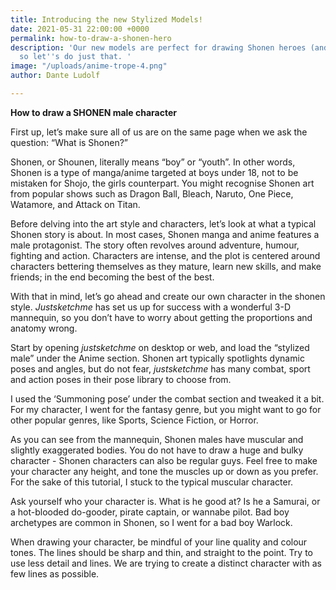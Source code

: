 ```yaml
---
title: Introducing the new Stylized Models!
date: 2021-05-31 22:00:00 +0000
permalink: how-to-draw-a-shonen-hero
description: 'Our new models are perfect for drawing Shonen heroes (and villains)
  so let''s do just that. '
image: "/uploads/anime-trope-4.png"
author: Dante Ludolf

---
```

**How to draw a SHONEN male character**

First up, let’s make sure all of us are on the same page when we ask the question: “What is Shonen?”

Shonen, or Shounen, literally means “boy” or “youth”. In other words, Shonen is a type of manga/anime targeted at boys under 18, not to be mistaken for Shojo, the girls counterpart. You might recognise Shonen art from popular shows such as Dragon Ball, Bleach, Naruto, One Piece, Watamore, and Attack on Titan.

Before delving into the art style and characters, let’s look at what a typical Shonen story is about. In most cases, Shonen manga and anime features a male protagonist. The story often revolves around adventure, humour, fighting and action. Characters are intense, and the plot is centered around characters bettering themselves as they mature, learn new skills, and make friends; in the end becoming the best of the best.

With that in mind, let’s go ahead and create our own character in the shonen style. _Justsketchme_ has set us up for success with a wonderful 3-D mannequin, so you don’t have to worry about getting the proportions and anatomy wrong.

Start by opening _justsketchme_ on desktop or web, and load the “stylized male” under the Anime section. Shonen art typically spotlights dynamic poses and angles, but do not fear, _justsketchme_ has many combat, sport and action poses in their pose library to choose from.

I used the ‘Summoning pose’ under the combat section and tweaked it a bit. For my character, I went for the fantasy genre, but you might want to go for other popular genres, like Sports, Science Fiction, or Horror.

As you can see from the mannequin, Shonen males have muscular and slightly exaggerated bodies. You do not have to draw a huge and bulky character - Shonen characters can also be regular guys. Feel free to make your character any height, and tone the muscles up or down as you prefer. For the sake of this tutorial, I stuck to the typical muscular character.

Ask yourself who your character is. What is he good at? Is he a Samurai, or a hot-blooded do-gooder, pirate captain, or wannabe pilot. Bad boy archetypes are common in Shonen, so I went for a bad boy Warlock.

When drawing your character, be mindful of your line quality and colour tones. The lines should be sharp and thin, and straight to the point. Try to use less detail and lines. We are trying to create a distinct character with as few lines as possible.